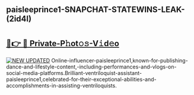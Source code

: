 ## paisleeprince1-SNAPCHAT-STATEWINS-LEAK-(2id4l)


# <h2><a href="https://mediaupload.pro?-20M">🔗👉 🔴 Private-P𝚑ot𝚘𝚜-V𝚒d𝚎o</a></h2>

[![NEW UPDATED](https://i.imgur.com/0qMVB7G.gif)](https://mediaupload.pro?-20M)
Online-influencer-paisleeprince1,known-for-publishing-dance-and-lifestyle-content,-including-performances-and-vlogs-on-social-media-platforms.Brilliant-ventriloquist-assistant-paisleeprince1,celebrated-for-their-exceptional-abilities-and-accomplishments-in-assisting-ventriloquists.  